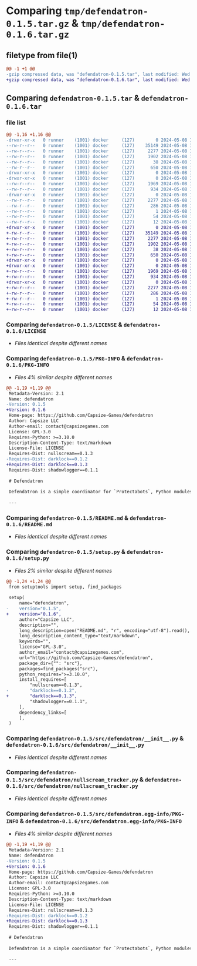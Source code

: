 # Comparing `tmp/defendatron-0.1.5.tar.gz` & `tmp/defendatron-0.1.6.tar.gz`

## filetype from file(1)

```diff
@@ -1 +1 @@
-gzip compressed data, was "defendatron-0.1.5.tar", last modified: Wed May  8 18:16:53 2024, max compression
+gzip compressed data, was "defendatron-0.1.6.tar", last modified: Wed May  8 18:19:56 2024, max compression
```

## Comparing `defendatron-0.1.5.tar` & `defendatron-0.1.6.tar`

### file list

```diff
@@ -1,16 +1,16 @@
-drwxr-xr-x   0 runner    (1001) docker     (127)        0 2024-05-08 18:16:53.598393 defendatron-0.1.5/
--rw-r--r--   0 runner    (1001) docker     (127)    35149 2024-05-08 18:16:49.000000 defendatron-0.1.5/LICENSE
--rw-r--r--   0 runner    (1001) docker     (127)     2277 2024-05-08 18:16:53.598393 defendatron-0.1.5/PKG-INFO
--rw-r--r--   0 runner    (1001) docker     (127)     1902 2024-05-08 18:16:49.000000 defendatron-0.1.5/README.md
--rw-r--r--   0 runner    (1001) docker     (127)       38 2024-05-08 18:16:53.598393 defendatron-0.1.5/setup.cfg
--rw-r--r--   0 runner    (1001) docker     (127)      650 2024-05-08 18:16:49.000000 defendatron-0.1.5/setup.py
-drwxr-xr-x   0 runner    (1001) docker     (127)        0 2024-05-08 18:16:53.598393 defendatron-0.1.5/src/
-drwxr-xr-x   0 runner    (1001) docker     (127)        0 2024-05-08 18:16:53.598393 defendatron-0.1.5/src/defendatron/
--rw-r--r--   0 runner    (1001) docker     (127)     1969 2024-05-08 18:16:49.000000 defendatron-0.1.5/src/defendatron/__init__.py
--rw-r--r--   0 runner    (1001) docker     (127)      934 2024-05-08 18:16:49.000000 defendatron-0.1.5/src/defendatron/nullscream_tracker.py
-drwxr-xr-x   0 runner    (1001) docker     (127)        0 2024-05-08 18:16:53.598393 defendatron-0.1.5/src/defendatron.egg-info/
--rw-r--r--   0 runner    (1001) docker     (127)     2277 2024-05-08 18:16:53.000000 defendatron-0.1.5/src/defendatron.egg-info/PKG-INFO
--rw-r--r--   0 runner    (1001) docker     (127)      286 2024-05-08 18:16:53.000000 defendatron-0.1.5/src/defendatron.egg-info/SOURCES.txt
--rw-r--r--   0 runner    (1001) docker     (127)        1 2024-05-08 18:16:53.000000 defendatron-0.1.5/src/defendatron.egg-info/dependency_links.txt
--rw-r--r--   0 runner    (1001) docker     (127)       54 2024-05-08 18:16:53.000000 defendatron-0.1.5/src/defendatron.egg-info/requires.txt
--rw-r--r--   0 runner    (1001) docker     (127)       12 2024-05-08 18:16:53.000000 defendatron-0.1.5/src/defendatron.egg-info/top_level.txt
+drwxr-xr-x   0 runner    (1001) docker     (127)        0 2024-05-08 18:19:56.177954 defendatron-0.1.6/
+-rw-r--r--   0 runner    (1001) docker     (127)    35149 2024-05-08 18:19:51.000000 defendatron-0.1.6/LICENSE
+-rw-r--r--   0 runner    (1001) docker     (127)     2277 2024-05-08 18:19:56.177954 defendatron-0.1.6/PKG-INFO
+-rw-r--r--   0 runner    (1001) docker     (127)     1902 2024-05-08 18:19:51.000000 defendatron-0.1.6/README.md
+-rw-r--r--   0 runner    (1001) docker     (127)       38 2024-05-08 18:19:56.177954 defendatron-0.1.6/setup.cfg
+-rw-r--r--   0 runner    (1001) docker     (127)      650 2024-05-08 18:19:51.000000 defendatron-0.1.6/setup.py
+drwxr-xr-x   0 runner    (1001) docker     (127)        0 2024-05-08 18:19:56.173954 defendatron-0.1.6/src/
+drwxr-xr-x   0 runner    (1001) docker     (127)        0 2024-05-08 18:19:56.177954 defendatron-0.1.6/src/defendatron/
+-rw-r--r--   0 runner    (1001) docker     (127)     1969 2024-05-08 18:19:51.000000 defendatron-0.1.6/src/defendatron/__init__.py
+-rw-r--r--   0 runner    (1001) docker     (127)      934 2024-05-08 18:19:51.000000 defendatron-0.1.6/src/defendatron/nullscream_tracker.py
+drwxr-xr-x   0 runner    (1001) docker     (127)        0 2024-05-08 18:19:56.177954 defendatron-0.1.6/src/defendatron.egg-info/
+-rw-r--r--   0 runner    (1001) docker     (127)     2277 2024-05-08 18:19:56.000000 defendatron-0.1.6/src/defendatron.egg-info/PKG-INFO
+-rw-r--r--   0 runner    (1001) docker     (127)      286 2024-05-08 18:19:56.000000 defendatron-0.1.6/src/defendatron.egg-info/SOURCES.txt
+-rw-r--r--   0 runner    (1001) docker     (127)        1 2024-05-08 18:19:56.000000 defendatron-0.1.6/src/defendatron.egg-info/dependency_links.txt
+-rw-r--r--   0 runner    (1001) docker     (127)       54 2024-05-08 18:19:56.000000 defendatron-0.1.6/src/defendatron.egg-info/requires.txt
+-rw-r--r--   0 runner    (1001) docker     (127)       12 2024-05-08 18:19:56.000000 defendatron-0.1.6/src/defendatron.egg-info/top_level.txt
```

### Comparing `defendatron-0.1.5/LICENSE` & `defendatron-0.1.6/LICENSE`

 * *Files identical despite different names*

### Comparing `defendatron-0.1.5/PKG-INFO` & `defendatron-0.1.6/PKG-INFO`

 * *Files 4% similar despite different names*

```diff
@@ -1,19 +1,19 @@
 Metadata-Version: 2.1
 Name: defendatron
-Version: 0.1.5
+Version: 0.1.6
 Home-page: https://github.com/Capsize-Games/defendatron
 Author: Capsize LLC
 Author-email: contact@capsizegames.com
 License: GPL-3.0
 Requires-Python: >=3.10.0
 Description-Content-Type: text/markdown
 License-File: LICENSE
 Requires-Dist: nullscream==0.1.3
-Requires-Dist: darklock==0.1.2
+Requires-Dist: darklock==0.1.3
 Requires-Dist: shadowlogger==0.1.1
 
 # Defendatron
 
 Defendatron is a simple coordinator for `Protectabots`, Python modules that provide security features for your applications.
 
 ---
```

### Comparing `defendatron-0.1.5/README.md` & `defendatron-0.1.6/README.md`

 * *Files identical despite different names*

### Comparing `defendatron-0.1.5/setup.py` & `defendatron-0.1.6/setup.py`

 * *Files 2% similar despite different names*

```diff
@@ -1,24 +1,24 @@
 from setuptools import setup, find_packages
 
 setup(
     name="defendatron",
-    version="0.1.5",
+    version="0.1.6",
     author="Capsize LLC",
     description="",
     long_description=open("README.md", "r", encoding="utf-8").read(),
     long_description_content_type="text/markdown",
     keywords="",
     license="GPL-3.0",
     author_email="contact@capsizegames.com",
     url="https://github.com/Capsize-Games/defendatron",
     package_dir={"": "src"},
     packages=find_packages("src"),
     python_requires=">=3.10.0",
     install_requires=[
         "nullscream==0.1.3",
-        "darklock==0.1.2",
+        "darklock==0.1.3",
         "shadowlogger==0.1.1",
     ],
     dependency_links=[
     ],
 )
```

### Comparing `defendatron-0.1.5/src/defendatron/__init__.py` & `defendatron-0.1.6/src/defendatron/__init__.py`

 * *Files identical despite different names*

### Comparing `defendatron-0.1.5/src/defendatron/nullscream_tracker.py` & `defendatron-0.1.6/src/defendatron/nullscream_tracker.py`

 * *Files identical despite different names*

### Comparing `defendatron-0.1.5/src/defendatron.egg-info/PKG-INFO` & `defendatron-0.1.6/src/defendatron.egg-info/PKG-INFO`

 * *Files 4% similar despite different names*

```diff
@@ -1,19 +1,19 @@
 Metadata-Version: 2.1
 Name: defendatron
-Version: 0.1.5
+Version: 0.1.6
 Home-page: https://github.com/Capsize-Games/defendatron
 Author: Capsize LLC
 Author-email: contact@capsizegames.com
 License: GPL-3.0
 Requires-Python: >=3.10.0
 Description-Content-Type: text/markdown
 License-File: LICENSE
 Requires-Dist: nullscream==0.1.3
-Requires-Dist: darklock==0.1.2
+Requires-Dist: darklock==0.1.3
 Requires-Dist: shadowlogger==0.1.1
 
 # Defendatron
 
 Defendatron is a simple coordinator for `Protectabots`, Python modules that provide security features for your applications.
 
 ---
```

